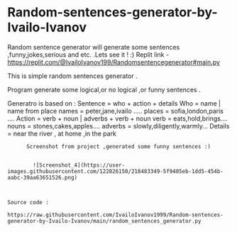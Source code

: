 # Random-sentences-generator-by-Ivailo-Ivanov
Random sentence generator will generate some sentences ,funny,jokes,serious and etc. .Lets see it ! :)
  Replit link -
        https://replit.com/@IvailoIvanov199/Randomsentencegenerator#main.py
        
  This is simple random sentences generator .
  
  Program generate some logical,or no logical ,or funny sentences .
  
  Generatro is based on :
        Sentence = who + action + details
        Who = name | name from place 
            names = peter,jane,ivailo .....
            places = sofia,london,paris .... 
        Action = verb + noun | adverbs + verb + noun
              verb = eats,hold,brings....
              nouns = stones,cakes,apples....
              adverbs = slowly,diligently,warmly...
        Details = near the river , at home ,in the park
        
          Screenshot from project ,generated some funny sentences :)
              
        
            ![Screenshot_4](https://user-images.githubusercontent.com/122826150/218483349-5f9405eb-1dd5-454b-aabc-39aa63651526.png)
    
    
    
    Source code :
    
    https://raw.githubusercontent.com/IvailoIvanov1999/Random-sentences-generator-by-Ivailo-Ivanov/main/random_sentences_generator.py
            
  
